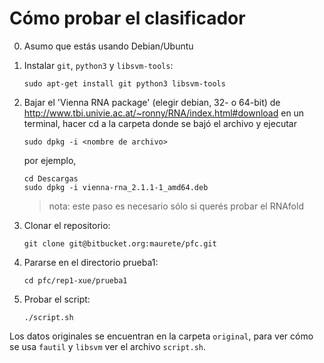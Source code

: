 Cómo probar el clasificador
===========================

0. Asumo que estás usando Debian/Ubuntu

1. Instalar `git`, `python3` y `libsvm-tools`:

       sudo apt-get install git python3 libsvm-tools
	
2. Bajar el 'Vienna RNA package' (elegir debian, 32- o 64-bit) de
   http://www.tbi.univie.ac.at/~ronny/RNA/index.html#download
   en un terminal, hacer cd a la carpeta donde se bajó el archivo
   y ejecutar
   
       sudo dpkg -i <nombre de archivo>
   
   por ejemplo,
   
       cd Descargas
       sudo dpkg -i vienna-rna_2.1.1-1_amd64.deb
   
   > nota: este paso es necesario sólo si querés probar el RNAfold

3. Clonar el repositorio:

       git clone git@bitbucket.org:maurete/pfc.git

4. Pararse en el directorio prueba1:

       cd pfc/rep1-xue/prueba1
	
5. Probar el script:

       ./script.sh

Los datos originales se encuentran en la carpeta `original`, para
ver cómo se usa `fautil` y `libsvm` ver el archivo `script.sh`.
